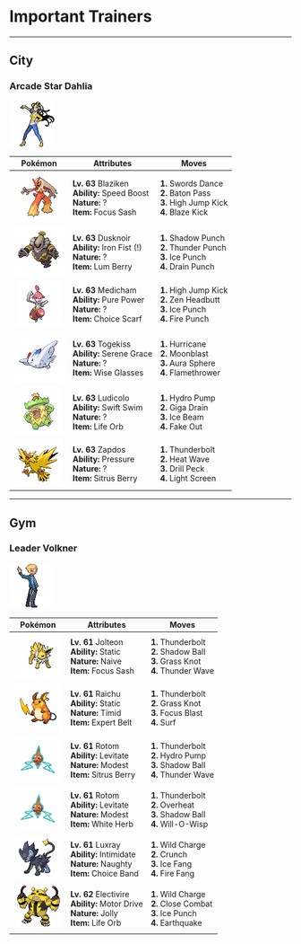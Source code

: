 # Important Trainers


---

## City

### Arcade Star Dahlia

![Arcade Star Dahlia](../../assets/important_trainers/dahlia.png)

| Pokémon | Attributes | Moves |
|:-------:|------------|-------|
| ![Blaziken](../../assets/sprites/blaziken/front.gif) | **Lv. 63** Blaziken<br>**Ability:** Speed Boost<br>**Nature:** ?<br>**Item:** Focus Sash | **1.** Swords Dance<br>**2.** Baton Pass<br>**3.** High Jump Kick<br>**4.** Blaze Kick |
| ![Dusknoir](../../assets/sprites/dusknoir/front.gif) | **Lv. 63** Dusknoir<br>**Ability:** Iron Fist (!)<br>**Nature:** ?<br>**Item:** Lum Berry | **1.** Shadow Punch<br>**2.** Thunder Punch<br>**3.** Ice Punch<br>**4.** Drain Punch |
| ![Medicham](../../assets/sprites/medicham/front.gif) | **Lv. 63** Medicham<br>**Ability:** Pure Power<br>**Nature:** ?<br>**Item:** Choice Scarf | **1.** High Jump Kick<br>**2.** Zen Headbutt<br>**3.** Ice Punch<br>**4.** Fire Punch |
| ![Togekiss](../../assets/sprites/togekiss/front.gif) | **Lv. 63** Togekiss<br>**Ability:** Serene Grace<br>**Nature:** ?<br>**Item:** Wise Glasses | **1.** Hurricane<br>**2.** Moonblast<br>**3.** Aura Sphere<br>**4.** Flamethrower |
| ![Ludicolo](../../assets/sprites/ludicolo/front.gif) | **Lv. 63** Ludicolo<br>**Ability:** Swift Swim<br>**Nature:** ?<br>**Item:** Life Orb | **1.** Hydro Pump<br>**2.** Giga Drain<br>**3.** Ice Beam<br>**4.** Fake Out |
| ![Zapdos](../../assets/sprites/zapdos/front.gif) | **Lv. 63** Zapdos<br>**Ability:** Pressure<br>**Nature:** ?<br>**Item:** Sitrus Berry | **1.** Thunderbolt<br>**2.** Heat Wave<br>**3.** Drill Peck<br>**4.** Light Screen |



---

## Gym

### Leader Volkner

![Leader Volkner](../../assets/important_trainers/volkner.png)

| Pokémon | Attributes | Moves |
|:-------:|------------|-------|
| ![Jolteon](../../assets/sprites/jolteon/front.gif) | **Lv. 61** Jolteon<br>**Ability:** Static<br>**Nature:** Naive<br>**Item:** Focus Sash | **1.** Thunderbolt<br>**2.** Shadow Ball<br>**3.** Grass Knot<br>**4.** Thunder Wave |
| ![Raichu](../../assets/sprites/raichu/front.gif) | **Lv. 61** Raichu<br>**Ability:** Static<br>**Nature:** Timid<br>**Item:** Expert Belt | **1.** Thunderbolt<br>**2.** Grass Knot<br>**3.** Focus Blast<br>**4.** Surf |
| ![Rotom](../../assets/sprites/rotom/front.gif) | **Lv. 61** Rotom<br>**Ability:** Levitate<br>**Nature:** Modest<br>**Item:** Sitrus Berry | **1.** Thunderbolt<br>**2.** Hydro Pump<br>**3.** Shadow Ball<br>**4.** Thunder Wave |
| ![Rotom](../../assets/sprites/rotom/front.gif) | **Lv. 61** Rotom<br>**Ability:** Levitate<br>**Nature:** Modest<br>**Item:** White Herb | **1.** Thunderbolt<br>**2.** Overheat<br>**3.** Shadow Ball<br>**4.** Will-O-Wisp |
| ![Luxray](../../assets/sprites/luxray/front.gif) | **Lv. 61** Luxray<br>**Ability:** Intimidate<br>**Nature:** Naughty<br>**Item:** Choice Band | **1.** Wild Charge<br>**2.** Crunch<br>**3.** Ice Fang<br>**4.** Fire Fang |
| ![Electivire](../../assets/sprites/electivire/front.gif) | **Lv. 62** Electivire<br>**Ability:** Motor Drive<br>**Nature:** Jolly<br>**Item:** Life Orb | **1.** Wild Charge<br>**2.** Close Combat<br>**3.** Ice Punch<br>**4.** Earthquake |


